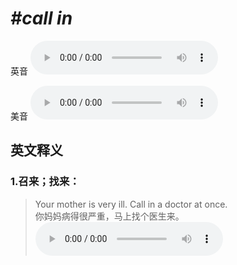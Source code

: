 # ***\#call in*** 
英音
<audio src="./media/call in1_AAC.aac" controls="controls"></audio>

美音
<audio src="./media/call in2_AAC.aac" controls="controls"></audio>



  

英文释义
---
### 1.**召来；找来：**  

 > Your mother is very ill. Call in a doctor at once.   
 > 你妈妈病得很严重，马上找个医生来。    
<audio src="./media/13-call.aac" controls="controls"></audio>


